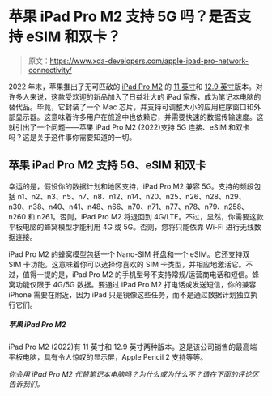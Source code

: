 # 苹果 iPad Pro M2 支持 5G 吗？是否支持 eSIM 和双卡？

> 原文：<https://www.xda-developers.com/apple-ipad-pro-network-connectivity/>

2022 年末，苹果推出了无可匹敌的 [iPad Pro M2](https://www.xda-developers.com/best-apple-ipad-pro-deals/) 的 [11 英寸](https://www.xda-developers.com/best-11inch-ipad-pro-cases/)和 [12.9 英寸](https://www.xda-developers.com/best-ipad-pro-cases/)版本。对许多人来说，这款受欢迎的新品加入了日益壮大的 iPad 家族，成为笔记本电脑的替代品。毕竟，它封装了一个 Mac 芯片，并支持可调整大小的应用程序窗口和外部显示器。这意味着许多用户在旅途中也依赖它，并需要快速的数据传输速度。这就引出了一个问题——苹果 iPad Pro M2 (2022)支持 5G 连接、eSIM 和双卡吗？这是关于这件事你需要知道的一切。

## 苹果 iPad Pro M2 支持 5G、eSIM 和双卡

幸运的是，假设你的数据计划和地区支持，iPad Pro M2 兼容 5G。支持的频段包括 n1、n2、n3、n5、n7、n8、n12、n14、n20、n25、n26、n28、n29、n30、n38、n40、n41、n48、n66、n70、n71、n77、n78、n79、n258、n260 和 n261。否则，iPad Pro M2 将退回到 4G/LTE。不过，显然，你需要这款平板电脑的蜂窝模型才能利用 4G 或 5G。否则，您将只能依靠 Wi-Fi 进行无线数据连接。

iPad Pro M2 的蜂窝模型包括一个 Nano-SIM 托盘和一个 eSIM。它还支持双 SIM 卡功能。这意味着你可以选择你喜欢的 SIM 卡类型，并相应地激活它。不过，值得一提的是，iPad Pro M2 的手机型号不支持常规/运营商电话和短信。蜂窝功能仅限于 4G/5G 数据。要通过 iPad Pro M2 打电话或发送短信，你的兼容 iPhone 需要在附近，因为 iPad 只是镜像这些任务，而不是通过数据计划独立执行它们。

##### 苹果 iPad Pro M2

iPad Pro M2 (2022)有 11 英寸和 12.9 英寸两种版本。这是该公司销售的最高端平板电脑，具有令人惊叹的显示屏，Apple Pencil 2 支持等等。

*你会用 iPad Pro M2 代替笔记本电脑吗？为什么或为什么不？请在下面的评论区告诉我们。*
